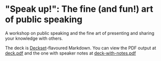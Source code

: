 # "Speak up!": The fine (and fun!) art of public speaking

A workshop on public speaking and the fine art of presenting and sharing your knowledge with others.

The deck is [Deckset](https://www.deckset.com/)-flavoured Markdown. You can view the PDF output at [deck.pdf](./deck.pdf) and the one with speaker notes at [deck-with-notes.pdf](./deck-with-notes.pdf)
